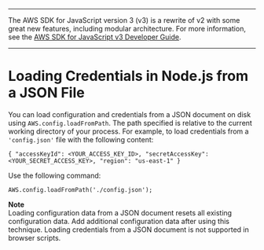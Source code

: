 --------

The AWS SDK for JavaScript version 3 \(v3\) is a rewrite of v2 with some great new features, including modular architecture\. For more information, see the [AWS SDK for JavaScript v3 Developer Guide](https://docs.aws.amazon.com/sdk-for-javascript/v3/developer-guide/welcome.html)\.

--------

# Loading Credentials in Node\.js from a JSON File<a name="loading-node-credentials-json-file"></a>

You can load configuration and credentials from a JSON document on disk using `AWS.config.loadFromPath`\. The path specified is relative to the current working directory of your process\. For example, to load credentials from a `'config.json'` file with the following content:

```
{ "accessKeyId": <YOUR_ACCESS_KEY_ID>, "secretAccessKey": <YOUR_SECRET_ACCESS_KEY>, "region": "us-east-1" }
```

Use the following command:

```
AWS.config.loadFromPath('./config.json');
```

**Note**  
Loading configuration data from a JSON document resets all existing configuration data\. Add additional configuration data after using this technique\. Loading credentials from a JSON document is not supported in browser scripts\.